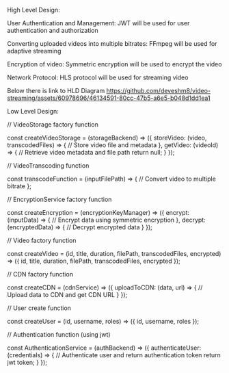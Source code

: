 High Level Design:


  User Authentication and Management:
    JWT will be used for user authentication and authorization
  
  Converting uploaded videos into multiple bitrates:
    FFmpeg will be used for adaptive streaming

  Encryption of video:
    Symmetric encryption will be used to encrypt the video

  Network Protocol:
    HLS protocol will be used for streaming video  


Below there is link to HLD Diagram
https://github.com/deveshm8/video-streaming/assets/60978696/46134591-80cc-47b5-a6e5-b048d1dd1ea1


Low Level Design:


// VideoStorage factory function

const createVideoStorage = (storageBackend) => ({
    storeVideo: (video, transcodedFiles) => {
        // Store video file and metadata
    },
    getVideo: (videoId) => {
        // Retrieve video metadata and file path
        return null;
    }
});

// VideoTranscoding function

const transcodeFunction = (inputFilePath) => {
    // Convert video to multiple bitrate 
};

// EncryptionService factory function

const createEncryption = (encryptionKeyManager) => ({
    encrypt: (inputData) => {
        // Encrypt data using symmetric encryption
    },
    decrypt: (encryptedData) => {
        // Decrypt encrypted data
    }
});

 // Video factory function
 
const createVideo = (id, title, duration, filePath, transcodedFiles, encrypted) => ({
    id,
    title,
    duration,
    filePath,
    transcodedFiles,
    encrypted
});

// CDN factory function

const createCDN = (cdnService) => ({
    uploadToCDN: (data, url) => {
        // Upload data to CDN and get CDN URL
    }
});

// User create function

const createUser = (id, username, roles) => ({
    id,
    username,
    roles
});

// Authentication function (using jwt)

const AuthenticationService = (authBackend) => ({
    authenticateUser: (credentials) => {
        // Authenticate user and return authentication token
        return jwt token;
    }
});

